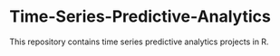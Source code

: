 # Time-Series-Predictive-Analytics
This repository contains time series predictive analytics projects in R.
